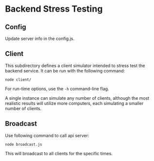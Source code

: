 # Backend Stress Testing

## Config

Update server info in the config.js.


## Client

This subdirectory defines a client simulator intended to stress test the
backend service. It can be run with the following command:

    node client/

For run-time options, use the `-h` command-line flag.

A single instance can simulate any number of clients, although the most
realistic results will utilize more computers, each simulating a smaller number
of clients.

## Broadcast

Use following command to call api server:

    node broadcast.js

This will broadcast to all clients for the specific times.


